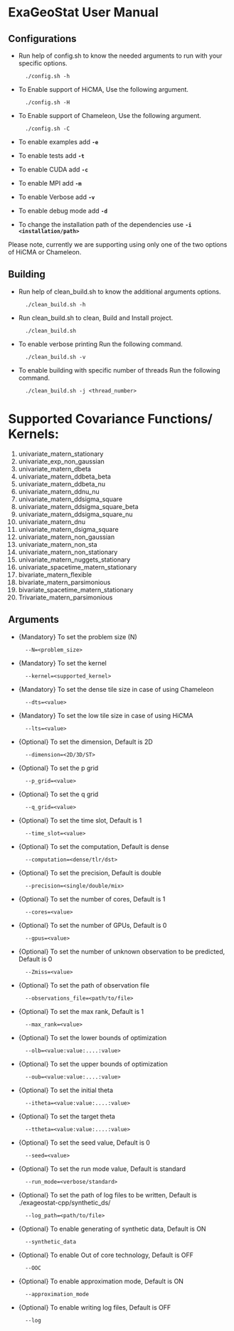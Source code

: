 ExaGeoStat User Manual
================
## Configurations
* Run help of config.sh to know the needed arguments to run with your specific options.

        ./config.sh -h
* To Enable support of HiCMA, Use the following argument.

        ./config.sh -H
* To Enable support of Chameleon, Use the following argument.

        ./config.sh -C
* To enable examples add **```-e```** 

* To enable tests add **```-t```** 

* To enable CUDA add **```-c```**

* To enable MPI add **```-m```**

* To enable Verbose add **```-v```**

* To enable debug mode add **```-d```**

* To change the installation path of the dependencies use **```-i <installation/path>```**

Please note, currently we are supporting using only one of the two options of HiCMA or Chameleon.

## Building

* Run help of clean_build.sh to know the additional arguments options.

        ./clean_build.sh -h
* Run clean_build.sh to clean, Build and Install project.

        ./clean_build.sh
* To enable verbose printing Run the following command.

        ./clean_build.sh -v
* To enable building with specific number of threads Run the following command.

        ./clean_build.sh -j <thread_number>

Supported Covariance Functions/ Kernels:
======================
1. univariate_matern_stationary
2. univariate_exp_non_gaussian
3. univariate_matern_dbeta
4. univariate_matern_ddbeta_beta
5. univariate_matern_ddbeta_nu
6. univariate_matern_ddnu_nu
7. univariate_matern_ddsigma_square
8. univariate_matern_ddsigma_square_beta
9. univariate_matern_ddsigma_square_nu
10. univariate_matern_dnu
11. univariate_matern_dsigma_square
12. univariate_matern_non_gaussian
13. univariate_matern_non_sta
14. univariate_matern_non_stationary
15. univariate_matern_nuggets_stationary
16. univariate_spacetime_matern_stationary
17. bivariate_matern_flexible
18. bivariate_matern_parsimonious
19. bivariate_spacetime_matern_stationary
20. Trivariate_matern_parsimonious


## Arguments

* {Mandatory} To set the problem size (N)

        --N=<problem_size>
* {Mandatory} To set the kernel

        --kernel=<supported_kernel>
* {Mandatory} To set the dense tile size in case of using Chameleon

        --dts=<value>
* {Mandatory} To set the low tile size in case of using HiCMA

        --lts=<value>
* {Optional} To set the dimension, Default is 2D

        --dimension=<2D/3D/ST>
* {Optional} To set the p grid

        --p_grid=<value>
* {Optional} To set the q grid

        --q_grid=<value>
* {Optional} To set the time slot, Default is 1

        --time_slot=<value>
* {Optional} To set the computation, Default is dense

        --computation=<dense/tlr/dst>
* {Optional} To set the precision, Default is double

        --precision=<single/double/mix>
* {Optional} To set the number of cores, Default is 1

        --cores=<value>
* {Optional} To set the number of GPUs, Default is 0

        --gpus=<value>
* {Optional} To set the number of unknown observation to be predicted, Default is 0

        --Zmiss=<value>
* {Optional} To set the path of observation file

        --observations_file=<path/to/file>
* {Optional} To set the max rank, Default is 1

        --max_rank=<value>
* {Optional} To set the lower bounds of optimization

        --olb=<value:value:....:value>
* {Optional} To set the upper bounds of optimization

        --oub=<value:value:....:value>
* {Optional} To set the initial theta

        --itheta=<value:value:....:value>
* {Optional} To set the target theta

        --ttheta=<value:value:....:value>
* {Optional} To set the seed value, Default is 0

        --seed=<value>
* {Optional} To set the run mode value, Default is standard

        --run_mode=<verbose/standard>
* {Optional} To set the path of log files to be written, Default is ./exageostat-cpp/synthetic_ds/

        --log_path=<path/to/file>
* {Optional} To enable generating of synthetic data, Default is ON

        --synthetic_data
* {Optional} To enable Out of core technology, Default is OFF

        --OOC 
* {Optional} To enable approximation mode, Default is ON

        --approximation_mode
* {Optional} To enable writing log files, Default is OFF

        --log